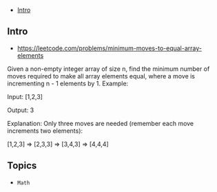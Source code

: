 - [Intro](#intro)

## Intro

- https://leetcode.com/problems/minimum-moves-to-equal-array-elements

Given a non-empty integer array of size n, find the minimum number of moves required to make all array elements equal, where a move is incrementing n - 1 elements by 1.
Example:

Input:
[1,2,3]

Output:
3

Explanation:
Only three moves are needed (remember each move increments two elements):

[1,2,3]  =>  [2,3,3]  =>  [3,4,3]  =>  [4,4,4]



## Topics

- `Math`


